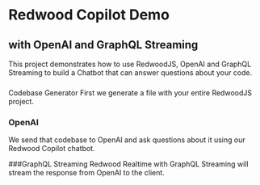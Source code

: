 # Redwood Copilot Demo
## with OpenAI and GraphQL Streaming

This project demonstrates how to use RedwoodJS, OpenAI and GraphQL Streaming to build a Chatbot that can answer questions about your code.

###
Codebase Generator
First we generate a file with your entire RedwoodJS project.

### OpenAI
We send that codebase to OpenAI and ask questions about it using our Redwood Copilot chatbot.

###GraphQL Streaming
Redwood Realtime with GraphQL Streaming will stream the response from OpenAI to the client.
